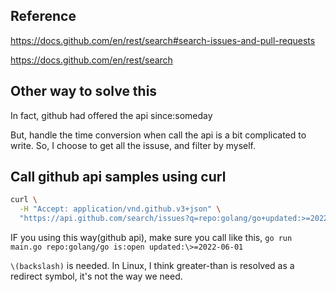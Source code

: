 ## Reference
https://docs.github.com/en/rest/search#search-issues-and-pull-requests

https://docs.github.com/en/rest/search

## Other way to solve this
In fact, github had offered the api since:someday

But, handle the time conversion when call the api is a bit complicated to write.
So, I choose to get all the issuse, and filter by myself.

## Call github api samples using curl
```bash
curl \
  -H "Accept: application/vnd.github.v3+json" \
  "https://api.github.com/search/issues?q=repo:golang/go+updated:>=2022-06-01"
```

IF you using this way(github api), make sure you call like this,
`go run main.go repo:golang/go is:open updated:\>=2022-06-01`

`\(backslash)` is needed. In Linux, I think greater-than is resolved as a redirect symbol, it's not the way we need.
